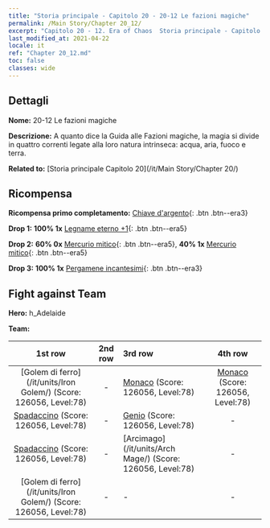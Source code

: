 ```yaml
---
title: "Storia principale - Capitolo 20 - 20-12 Le fazioni magiche"
permalink: /Main Story/Chapter 20_12/
excerpt: "Capitolo 20 - 12. Era of Chaos  Storia principale - Capitolo 20_12. 20-12 Le fazioni magiche"
last_modified_at: 2021-04-22
locale: it
ref: "Chapter 20_12.md"
toc: false
classes: wide
---
```


## Dettagli

 **Nome:** 20-12 Le fazioni magiche

 **Descrizione:** A quanto dice la Guida alle Fazioni magiche, la magia si divide in quattro correnti legate alla loro natura intrinseca: acqua, aria, fuoco e terra.

 **Related to:** [Storia principale Capitolo 20](/it/Main Story/Chapter 20/)

## Ricompensa

 **Ricompensa primo completamento:** [Chiave d'argento](/ItemsIT/con_693/){: .btn .btn--era3}

 **Drop 1:** **100% 1x** [Legname eterno +1](/ItemsIT/mat_69/){: .btn .btn--era5}

 **Drop 2:** **60% 0x** [Mercurio mitico](/ItemsIT/mat_63/){: .btn .btn--era5}, **40% 1x** [Mercurio mitico](/ItemsIT/mat_63/){: .btn .btn--era5}

 **Drop 3:** **100% 1x** [Pergamene incantesimi](/ItemsIT/con_694/){: .btn .btn--era3}


## Fight against Team
 **Hero:** h_Adelaide

 **Team:**


  | 1st row | 2nd row | 3rd row | 4th row |
  |:----:|:----:|:----|:----:|
  | [Golem di ferro](/it/units/Iron Golem/) (Score: 126056, Level:78)  | - | [Monaco](/it/units/Monk/) (Score: 126056, Level:78)  | [Monaco](/it/units/Monk/) (Score: 126056, Level:78)  |
  | [Spadaccino](/it/units/Swordsman/) (Score: 126056, Level:78)  | - | [Genio](/it/units/Genie/) (Score: 126056, Level:78)  | - |
  | [Spadaccino](/it/units/Swordsman/) (Score: 126056, Level:78)  | - | [Arcimago](/it/units/Arch Mage/) (Score: 126056, Level:78)  | - |
  | [Golem di ferro](/it/units/Iron Golem/) (Score: 126056, Level:78)  | - | - | - |


